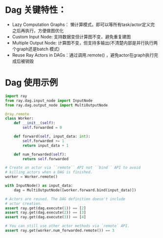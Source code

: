 # Dag 关键特性：

- Lazy Computation Graphs： 懒计算模式，即可以等所有task/actor定义完之后再执行，方便做图优化
- Custom Input Node: 支持数据变但计算图不变，避免重复建图
- Multiple Output Node: 计算图不变，但支持多输出(不清楚内部是并行执行两个graph还是batch 模式)
- Reuse Ray Actors in DAGs：通过调用.remote() ，避免actor在graph执行完成后被销毁



# Dag 使用示例

```python
import ray
from ray.dag.input_node import InputNode
from ray.dag.output_node import MultiOutputNode

@ray.remote
class Worker:
    def __init__(self):
        self.forwarded = 0

    def forward(self, input_data: int):
        self.forwarded += 1
        return input_data + 1

    def num_forwarded(self):
        return self.forwarded

# Create an actor via ``remote`` API not ``bind`` API to avoid
# killing actors when a DAG is finished.
worker = Worker.remote()

with InputNode() as input_data:
    dag = MultiOutputNode([worker.forward.bind(input_data)])

# Actors are reused. The DAG definition doesn't include
# actor creation.
assert ray.get(dag.execute(1)) == [2]
assert ray.get(dag.execute(2)) == [3]
assert ray.get(dag.execute(3)) == [4]

# You can still use other actor methods via `remote` API.
assert ray.get(worker.num_forwarded.remote()) == 3
```





